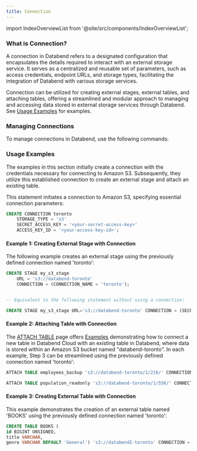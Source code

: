 ```yaml
---
title: Connection
---
```

import IndexOverviewList from '@site/src/components/IndexOverviewList';

### What is Connection?

A connection in Databend refers to a designated configuration that encapsulates the details required to interact with an external storage service. It serves as a centralized and reusable set of parameters, such as access credentials, endpoint URLs, and storage types, facilitating the integration of Databend with various storage services.

Connection can be utilized for creating external stages, external tables, and attaching tables, offering a streamlined and modular approach to managing and accessing data stored in external storage services through Databend. See [Usage Examples](#usage-examples) for examples.

### Managing Connections

To manage connections in Databend, use the following commands:

<IndexOverviewList />

### Usage Examples

The examples in this section initially create a connection with the credentials necessary for connecting to Amazon S3. Subsequently, they utilize this established connection to create an external stage and attach an existing table. 

This statement initiates a connection to Amazon S3, specifying essential connection parameters:

```sql
CREATE CONNECTION toronto 
    STORAGE_TYPE = 's3' 
    SECRET_ACCESS_KEY = '<your-secret-access-key>' 
    ACCESS_KEY_ID = '<your-access-key-id>';

```

#### Example 1: Creating External Stage with Connection

The following example creates an external stage using the previously defined connection named 'toronto':

```sql
CREATE STAGE my_s3_stage 
    URL = 's3://databend-toronto' 
    CONNECTION = (CONNECTION_NAME = 'toronto');


-- Equivalent to the following statement without using a connection:

CREATE STAGE my_s3_stage URL='s3://databend-toronto' CONNECTION = (SECRET_ACCESS_KEY = '<your-secret-access-key>' ACCESS_KEY_ID = '<your-access-key-id>');
```

#### Example 2: Attaching Table with Connection

The [ATTACH TABLE](../20-table/92-attach-table.md) page offers [Examples](../20-table/92-attach-table.md#examples) demonstrating how to connect a new table in Databend Cloud with an existing table in Databend, where data is stored within an Amazon S3 bucket named "databend-toronto". In each example, Step 3 can be streamlined using the previously defined connection named 'toronto':

```sql title='Databend Cloud:'
ATTACH TABLE employees_backup 's3://databend-toronto/1/216/' CONNECTION = (CONNECTION_NAME = 'toronto');
```

```sql title='Databend Cloud:'
ATTACH TABLE population_readonly 's3://databend-toronto/1/556/' CONNECTION = (CONNECTION_NAME = 'toronto') READ_ONLY;
```

#### Example 3: Creating External Table with Connection

This example demonstrates the creation of an external table named 'BOOKS' using the previously defined connection named 'toronto':

```sql
CREATE TABLE BOOKS (
id BIGINT UNSIGNED,
title VARCHAR,
genre VARCHAR DEFAULT 'General') 's3://databendI-toronto' CONNECTION = (CONNECTION_NAME = 'toronto');
```